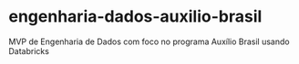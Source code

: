 # engenharia-dados-auxilio-brasil
MVP de Engenharia de Dados com foco no programa Auxílio Brasil usando Databricks
